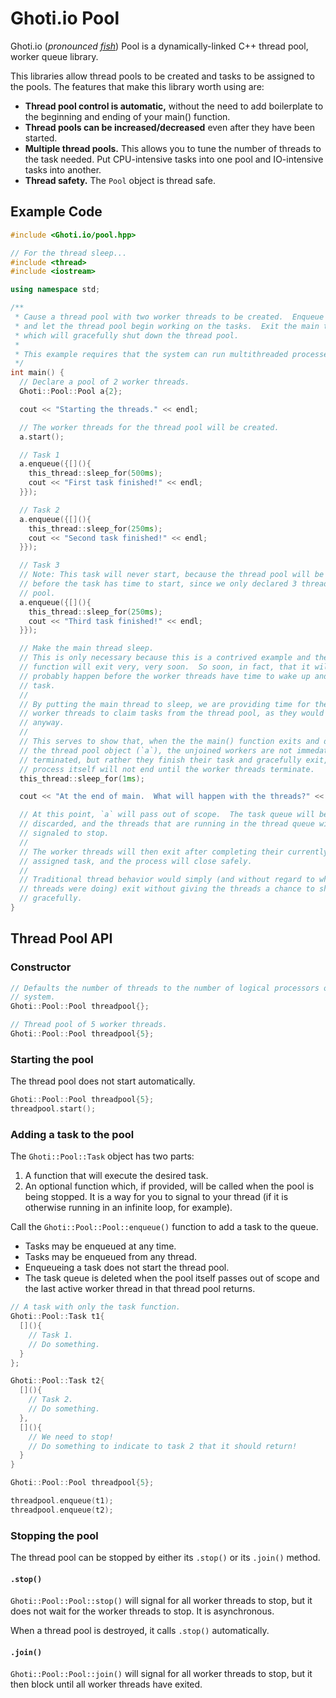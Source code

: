 # Ghoti.io Pool
Ghoti.io (*pronounced [fish](https://en.wikipedia.org/wiki/Ghoti)*) Pool is a dynamically-linked C++ thread pool, worker queue library.

This libraries allow thread pools to be created and tasks to be assigned to the pools.  The features that make this library worth using are:
 - **Thread pool control is automatic,** without the need to add boilerplate to the beginning and ending of your main() function.
 - **Thread pools can be increased/decreased** even after they have been started.
 - **Multiple thread pools.**  This allows you to tune the number of threads to the task needed.  Put CPU-intensive tasks into one pool and IO-intensive tasks into another.
 - **Thread safety.** The `Pool` object is thread safe.

## Example Code

```C++
#include <Ghoti.io/pool.hpp>

// For the thread sleep...
#include <thread>
#include <iostream>

using namespace std;

/**
 * Cause a thread pool with two worker threads to be created.  Enqueue 3 tasks
 * and let the thread pool begin working on the tasks.  Exit the main thread,
 * which will gracefully shut down the thread pool.
 *
 * This example requires that the system can run multithreaded processes.
 */
int main() {
  // Declare a pool of 2 worker threads.
  Ghoti::Pool::Pool a{2};

  cout << "Starting the threads." << endl;

  // The worker threads for the thread pool will be created.
  a.start();

  // Task 1
  a.enqueue({[](){
    this_thread::sleep_for(500ms);
    cout << "First task finished!" << endl;
  }});

  // Task 2
  a.enqueue({[](){
    this_thread::sleep_for(250ms);
    cout << "Second task finished!" << endl;
  }});

  // Task 3
  // Note: This task will never start, because the thread pool will be stopped
  // before the task has time to start, since we only declared 3 threads in this
  // pool.
  a.enqueue({[](){
    this_thread::sleep_for(250ms);
    cout << "Third task finished!" << endl;
  }});

  // Make the main thread sleep.
  // This is only necessary because this is a contrived example and the main()
  // function will exit very, very soon.  So soon, in fact, that it will
  // probably happen before the worker threads have time to wake up and claim a
  // task.
  //
  // By putting the main thread to sleep, we are providing time for the 2
  // worker threads to claim tasks from the thread pool, as they would be doing
  // anyway.
  //
  // This serves to show that, when the the main() function exits and destroys
  // the thread pool object (`a`), the unjoined workers are not immedately
  // terminated, but rather they finish their task and gracefully exit, and the
  // process itself will not end until the worker threads terminate.
  this_thread::sleep_for(1ms);

  cout << "At the end of main.  What will happen with the threads?" << endl;

  // At this point, `a` will pass out of scope.  The task queue will be
  // discarded, and the threads that are running in the thread queue will be
  // signaled to stop.
  //
  // The worker threads will then exit after completing their currently
  // assigned task, and the process will close safely.
  //
  // Traditional thread behavior would simply (and without regard to what the
  // threads were doing) exit without giving the threads a chance to shut down
  // gracefully.
}
```

## Thread Pool API

### Constructor
```C++
// Defaults the number of threads to the number of logical processors on the
// system.
Ghoti::Pool::Pool threadpool{};

// Thread pool of 5 worker threads.
Ghoti::Pool::Pool threadpool{5};
```

### Starting the pool
The thread pool does not start automatically.
```C++
Ghoti::Pool::Pool threadpool{5};
threadpool.start();
```

### Adding a task to the pool
The `Ghoti::Pool::Task` object has two parts:
 1. A function that will execute the desired task.
 2. An optional function which, if provided, will be called when the pool is
    being stopped.  It is a way for you to signal to your thread (if it is
    otherwise running in an infinite loop, for example).

Call the `Ghoti::Pool::Pool::enqueue()` function to add a task to the queue.

 - Tasks may be enqueued at any time.
 - Tasks may be enqueued from any thread.
 - Enqueueing a task does not start the thread pool.
 - The task queue is deleted when the pool itself passes out of scope and the
   last active worker thread in that thread pool returns.

```C++
// A task with only the task function.
Ghoti::Pool::Task t1{
  [](){
    // Task 1.
    // Do something.
  }
};

Ghoti::Pool::Task t2{
  [](){
    // Task 2.
    // Do something.
  },
  [](){
    // We need to stop!
    // Do something to indicate to task 2 that it should return!
  }
}

Ghoti::Pool::Pool threadpool{5};

threadpool.enqueue(t1);
threadpool.enqueue(t2);
```
### Stopping the pool
The thread pool can be stopped by either its `.stop()` or its `.join()` method.

#### `.stop()`
`Ghoti::Pool::Pool::stop()` will signal for all worker threads to stop, but it
does not wait for the worker threads to stop.  It is asynchronous.

When a thread pool is destroyed, it calls `.stop()` automatically.

#### `.join()`
`Ghoti::Pool::Pool::join()` will signal for all worker threads to stop, but it
then block until all worker threads have exited.



